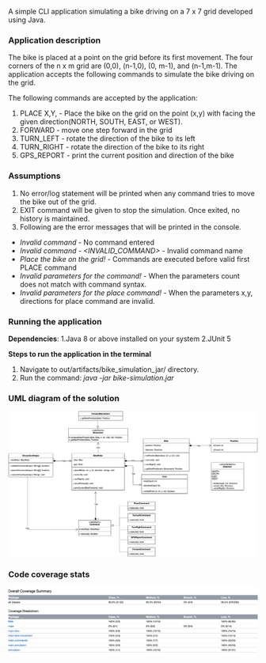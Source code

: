 A simple CLI application simulating a bike driving on a 7 x 7 grid developed using Java.

### Application description

The bike is placed at a point on the grid before its first movement. The four corners of the n x m grid are (0,0), (n-1,0), (0, m-1), and (n-1,m-1). The application accepts the following commands to simulate the bike driving on the grid.

The following commands are accepted by the application:
1. PLACE X,Y,<Facing-direction> - Place the bike on the grid on the point (x,y) with facing the given direction(NORTH, SOUTH, EAST, or WEST).
2. FORWARD - move one step forward in the grid
3. TURN_LEFT - rotate the direction of the bike to its left
4. TURN_RIGHT - rotate the direction of the bike to its right
5. GPS_REPORT -  print the current position and direction of the bike

### Assumptions

1. No error/log statement will be printed when any command tries to move the bike out of the grid.
2. EXIT command will be given to stop the simulation. Once exited, no history is maintained.
3. Following are the error messages that will be printed in the console.

* _Invalid command_ - No command entered
* _Invalid command - <INVALID_COMMAND>_ - Invalid command name
* _Place the bike on the grid!_ - Commands are executed before valid first PLACE command
* _Invalid parameters for the command!_ - When the parameters count does not match with command syntax.
* _Invalid parameters for the place command!_ - When the parameters x,y, directions for place command are invalid.


### Running the application
**Dependencies**: 
1.Java 8 or above installed on your system
2.JUnit 5

**Steps to run the application in the terminal**
1. Navigate to out/artifacts/bike_simulation_jar/ directory.
2. Run the command: _java -jar bike-simulation.jar_

### UML diagram of the solution
<img src="/appImages/bike-simulation.jpg" alt="Class diagram" width="700"/>

### Code coverage stats
<img src="/appImages/code-coverage.png" alt="Code coverage stats" width="700"/>
